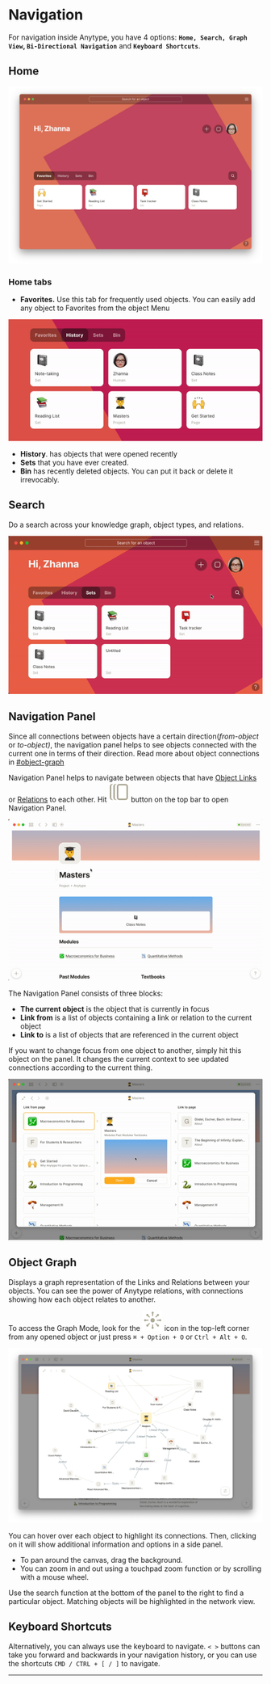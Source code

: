 # Navigation

For navigation inside Anytype, you have 4 options: **`Home, Search, Graph View`, `Bi-Directional Navigation`** and **`Keyboard Shortcuts`**.

## Home

![](<../.gitbook/assets/Screenshot 2021-11-11 at 16.04.00.png>)

### Home tabs

* **Favorites.** Use this tab for frequently used objects. You can easily add any object to Favorites from the object Menu

![Adding object to Favorites](../.gitbook/assets/ezgif-2-b73c8e1a497a.gif)

* **History**. has objects that were opened recently
* **Sets** that you have ever created.
* **Bin** has recently deleted objects. You can put it back or delete it irrevocably.

## Search

Do a search across your knowledge graph, object types, and relations.

![](../.gitbook/assets/ezgif-3-124675fdcc1c.gif)

## Navigation Panel

Since all connections between objects have a certain direction(_from-object_ or _to-object)_, the navigation panel helps to see objects connected with the current one in terms of their direction. Read more about object connections in [#object-graph](navigation.md#object-graph "mention")

Navigation Panel helps to navigate between objects that have [Object Links](../fundamentals/object/blocks-and-canvas/relations-mentions-and-object-links.md#as-object-link) or [Relations](../fundamentals/relation.md) to each other. Hit ![](../.gitbook/assets/nav.svg) button on the top bar to open Navigation Panel.

![](../.gitbook/assets/ezgif-2-61fd939d2515.gif)

The Navigation Panel consists of three blocks:

* **The current object** is the object that is currently in focus
* **Link from** is a list of objects containing a link or relation to the current object
* **Link to** is a list of objects that are referenced in the current object

If you want to change focus from one object to another, simply hit this object on the panel. It changes the current context to see updated connections according to the current thing.

![](../.gitbook/assets/ezgif-2-05163aba6d9a.gif)

## Object Graph

Displays a graph representation of the Links and Relations between your objects. You can see the power of Anytype relations, with connections showing how each object relates to another.

To access the Graph Mode, look for the ![](<../.gitbook/assets/graph (1).svg>) icon in the top-left corner from any opened object or just press `⌘ + Option + O` or `Ctrl + Alt + O`.

![](<../.gitbook/assets/Screenshot 2021-11-11 at 17.40.40.png>)

You can hover over each object to highlight its connections. Then, clicking on it will show additional information and options in a side panel.

* To pan around the canvas, drag the background.
* You can zoom in and out using a touchpad zoom function or by scrolling with a mouse wheel.

Use the search function at the bottom of the panel to the right to find a particular object. Matching objects will be highlighted in the network view.

## Keyboard Shortcuts

Alternatively, you can always use the keyboard to navigate. `< >` buttons can take you forward and backwards in your navigation history, or you can use the shortcuts `CMD / CTRL + [ / ]` to navigate.

***
